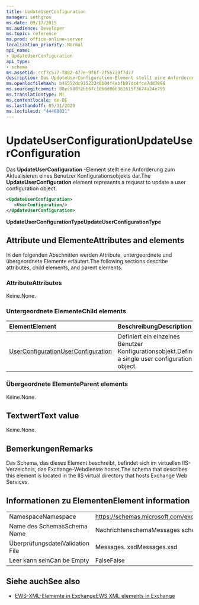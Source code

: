 ```yaml
---
title: UpdateUserConfiguration
manager: sethgros
ms.date: 09/17/2015
ms.audience: Developer
ms.topic: reference
ms.prod: office-online-server
localization_priority: Normal
api_name:
- UpdateUserConfiguration
api_type:
- schema
ms.assetid: ccf7c577-f882-477e-9f6f-2f56729f7d77
description: Das UpdateUserConfiguration-Element stellt eine Anforderung zum Aktualisieren eines Benutzer Konfigurationsobjekts dar.
ms.openlocfilehash: b46552dc93523340b04f4abfb07dc4fca7dd7898
ms.sourcegitcommit: 88ec988f2bb67c1866d06b361615f3674a24e795
ms.translationtype: MT
ms.contentlocale: de-DE
ms.lasthandoff: 05/31/2020
ms.locfileid: "44468831"
---
```

# <a name="updateuserconfiguration"></a><span data-ttu-id="058cb-103">UpdateUserConfiguration</span><span class="sxs-lookup"><span data-stu-id="058cb-103">UpdateUserConfiguration</span></span>

<span data-ttu-id="058cb-104">Das **UpdateUserConfiguration** -Element stellt eine Anforderung zum Aktualisieren eines Benutzer Konfigurationsobjekts dar.</span><span class="sxs-lookup"><span data-stu-id="058cb-104">The **UpdateUserConfiguration** element represents a request to update a user configuration object.</span></span> 
  
```XML
<UpdateUserConfiguration>
   <UserConfiguration/>
</UpdateUserConfiguration>
```

 <span data-ttu-id="058cb-105">**UpdateUserConfigurationType**</span><span class="sxs-lookup"><span data-stu-id="058cb-105">**UpdateUserConfigurationType**</span></span>
## <a name="attributes-and-elements"></a><span data-ttu-id="058cb-106">Attribute und Elemente</span><span class="sxs-lookup"><span data-stu-id="058cb-106">Attributes and elements</span></span>

<span data-ttu-id="058cb-107">In den folgenden Abschnitten werden Attribute, untergeordnete und übergeordnete Elemente erläutert.</span><span class="sxs-lookup"><span data-stu-id="058cb-107">The following sections describe attributes, child elements, and parent elements.</span></span>
  
### <a name="attributes"></a><span data-ttu-id="058cb-108">Attribute</span><span class="sxs-lookup"><span data-stu-id="058cb-108">Attributes</span></span>

<span data-ttu-id="058cb-109">Keine.</span><span class="sxs-lookup"><span data-stu-id="058cb-109">None.</span></span>
  
### <a name="child-elements"></a><span data-ttu-id="058cb-110">Untergeordnete Elemente</span><span class="sxs-lookup"><span data-stu-id="058cb-110">Child elements</span></span>

|<span data-ttu-id="058cb-111">**Element**</span><span class="sxs-lookup"><span data-stu-id="058cb-111">**Element**</span></span>|<span data-ttu-id="058cb-112">**Beschreibung**</span><span class="sxs-lookup"><span data-stu-id="058cb-112">**Description**</span></span>|
|:-----|:-----|
|[<span data-ttu-id="058cb-113">UserConfiguration</span><span class="sxs-lookup"><span data-stu-id="058cb-113">UserConfiguration</span></span>](userconfiguration.md) <br/> |<span data-ttu-id="058cb-114">Definiert ein einzelnes Benutzer Konfigurationsobjekt.</span><span class="sxs-lookup"><span data-stu-id="058cb-114">Defines a single user configuration object.</span></span>  <br/> |
   
### <a name="parent-elements"></a><span data-ttu-id="058cb-115">Übergeordnete Elemente</span><span class="sxs-lookup"><span data-stu-id="058cb-115">Parent elements</span></span>

<span data-ttu-id="058cb-116">Keine.</span><span class="sxs-lookup"><span data-stu-id="058cb-116">None.</span></span>
  
## <a name="text-value"></a><span data-ttu-id="058cb-117">Textwert</span><span class="sxs-lookup"><span data-stu-id="058cb-117">Text value</span></span>

<span data-ttu-id="058cb-118">Keine.</span><span class="sxs-lookup"><span data-stu-id="058cb-118">None.</span></span>
  
## <a name="remarks"></a><span data-ttu-id="058cb-119">Bemerkungen</span><span class="sxs-lookup"><span data-stu-id="058cb-119">Remarks</span></span>

<span data-ttu-id="058cb-120">Das Schema, das dieses Element beschreibt, befindet sich im virtuellen IIS-Verzeichnis, das Exchange-Webdienste hostet.</span><span class="sxs-lookup"><span data-stu-id="058cb-120">The schema that describes this element is located in the IIS virtual directory that hosts Exchange Web Services.</span></span>
  
## <a name="element-information"></a><span data-ttu-id="058cb-121">Informationen zu Elementen</span><span class="sxs-lookup"><span data-stu-id="058cb-121">Element information</span></span>

|||
|:-----|:-----|
|<span data-ttu-id="058cb-122">Namespace</span><span class="sxs-lookup"><span data-stu-id="058cb-122">Namespace</span></span>  <br/> |https://schemas.microsoft.com/exchange/services/2006/messages  <br/> |
|<span data-ttu-id="058cb-123">Name des Schemas</span><span class="sxs-lookup"><span data-stu-id="058cb-123">Schema Name</span></span>  <br/> |<span data-ttu-id="058cb-124">Nachrichtenschema</span><span class="sxs-lookup"><span data-stu-id="058cb-124">Messages schema</span></span>  <br/> |
|<span data-ttu-id="058cb-125">Überprüfungsdatei</span><span class="sxs-lookup"><span data-stu-id="058cb-125">Validation File</span></span>  <br/> |<span data-ttu-id="058cb-126">Messages. xsd</span><span class="sxs-lookup"><span data-stu-id="058cb-126">Messages.xsd</span></span>  <br/> |
|<span data-ttu-id="058cb-127">Leer kann sein</span><span class="sxs-lookup"><span data-stu-id="058cb-127">Can be Empty</span></span>  <br/> |<span data-ttu-id="058cb-128">False</span><span class="sxs-lookup"><span data-stu-id="058cb-128">False</span></span>  <br/> |
   
## <a name="see-also"></a><span data-ttu-id="058cb-129">Siehe auch</span><span class="sxs-lookup"><span data-stu-id="058cb-129">See also</span></span>



- [<span data-ttu-id="058cb-130">EWS-XML-Elemente in Exchange</span><span class="sxs-lookup"><span data-stu-id="058cb-130">EWS XML elements in Exchange</span></span>](ews-xml-elements-in-exchange.md)

